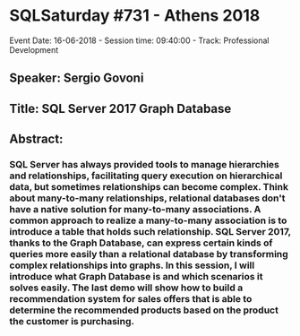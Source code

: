 # SQLSaturday #731 - Athens 2018
Event Date: 16-06-2018 - Session time: 09:40:00 - Track: Professional Development
## Speaker: Sergio Govoni
## Title: SQL Server 2017 Graph Database
## Abstract:
### SQL Server has always provided tools to manage hierarchies and relationships, facilitating query execution on hierarchical data, but sometimes relationships can become complex. Think about many-to-many relationships, relational databases don't have a native solution for many-to-many associations. A common approach to realize a many-to-many association is to introduce a table that holds such relationship.​ SQL Server 2017, thanks to the Graph Database, can express certain kinds of queries more easily than a relational database by transforming complex relationships into graphs.​ In this session, I will introduce what Graph Database is and which scenarios it solves easily. The last demo will show how to build a recommendation system for sales offers that is able to determine the recommended products based on the product the customer is purchasing.
